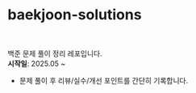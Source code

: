 # baekjoon-solutions

<br />

백준 문제 풀이 정리 레포입니다.  
**시작일**: 2025.05 ~

- 문제 풀이 후 리뷰/실수/개선 포인트를 간단히 기록합니다.

